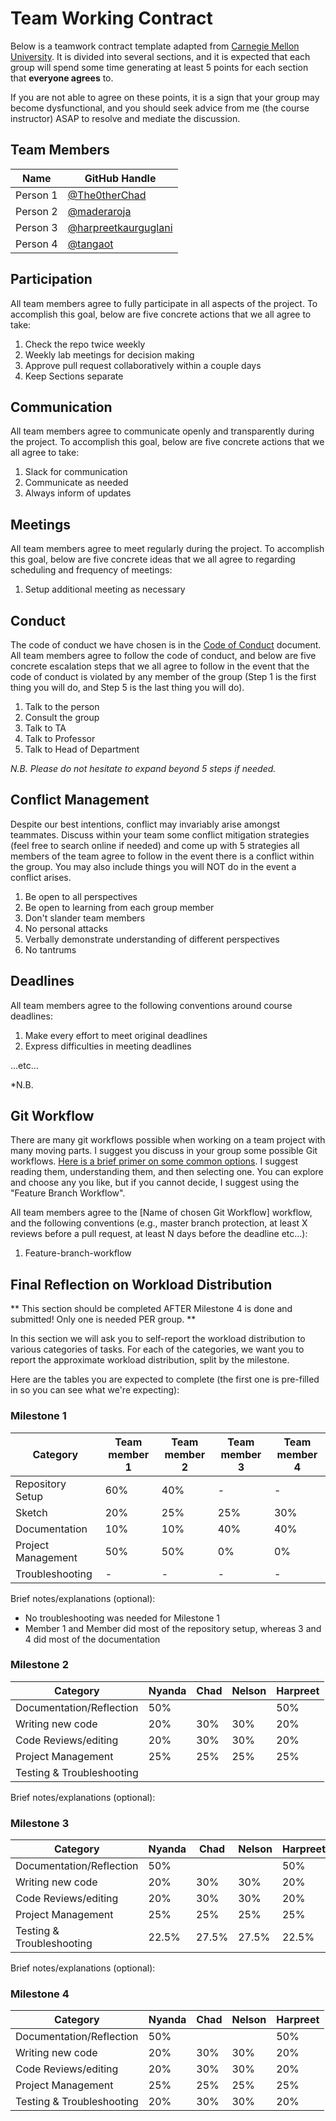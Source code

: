 # Team Working Contract

Below is a teamwork contract template adapted from [Carnegie Mellon University](https://www.cmu.edu/teaching/designteach/teach/instructionalstrategies/groupprojects/tools/index.html).
It is divided into several sections, and it is expected that each group will spend some time generating at least 5 points for each section that **everyone agrees** to. 

If you are not able to agree on these points, it is a sign that your group may become dysfunctional, and you should seek advice from me (the course instructor) ASAP to resolve and mediate the discussion.

## Team Members

| Name     | GitHub Handle                          |
|----------|----------------------------------------|
| Person 1 | [@The0therChad](https://github.com/The0therChad) |
| Person 2 | [@maderaroja](https://github.com/maderaroja) |
| Person 3 | [@harpreetkaurguglani](https://github.com/harpreetkaurguglani) |
| Person 4 | [@tangaot](https://github.com/tangaot) |

## Participation

All team members agree to fully participate in all aspects of the project.
To accomplish this goal, below are five concrete actions that we all agree to take:

1. Check the repo twice weekly
2. Weekly lab meetings for decision making
3. Approve pull request collaboratively within a couple days
4. Keep Sections separate


## Communication

All team members agree to communicate openly and transparently during the project.
To accomplish this goal, below are five concrete actions that we all agree to take:

1. Slack for communication
2. Communicate as needed
3. Always inform of updates


## Meetings

All team members agree to meet regularly during the project.
To accomplish this goal, below are five concrete ideas that we all agree to regarding scheduling and frequency of meetings:

1. Setup additional meeting as necessary

## Conduct

The code of conduct we have chosen is in the [Code of Conduct](./CODE_OF_CONDUCT.md) document.
All team members agree to follow the code of conduct, and below are five concrete escalation steps that we all agree to follow in the event that the code of conduct is violated by any member of the group (Step 1 is the first thing you will do, and Step 5 is the last thing you will do).

1. Talk to the person
2. Consult the group
3. Talk to TA
4. Talk to Professor
5. Talk to Head of Department


*N.B. Please do not hesitate to expand beyond 5 steps if needed.*

## Conflict Management

Despite our best intentions, conflict may invariably arise amongst teammates.
Discuss within your team some conflict mitigation strategies (feel free to search online if needed) and come up with 5 strategies all members of the team agree to follow in the event there is a conflict within the group.
You may also include things you will NOT do in the event a conflict arises.

1. Be open to all perspectives
2. Be open to learning from each group member
3. Don't slander team members
4. No personal attacks
5. Verbally demonstrate understanding of different perspectives
6. No tantrums


## Deadlines

All team members agree to the following conventions around course deadlines:

1. Make every effort to meet original deadlines
2. Express difficulties in meeting deadlines


...etc...

*N.B. 

## Git Workflow

There are many git workflows possible when working on a team project with many moving parts.
I suggest you discuss in your group some possible Git workflows.
[Here is a brief primer on some common options](https://www.atlassian.com/git/tutorials/comparing-workflows).
I suggest reading them, understanding them, and then selecting one.
You can explore and choose any you like, but if you cannot decide, I suggest using the "Feature Branch Workflow".


All team members agree to the [Name of chosen Git Workflow] workflow, and the following conventions (e.g., master branch protection, at least X reviews before a pull request, at least N days before the deadline etc...):

1. Feature-branch-workflow

## Final Reflection on Workload Distribution

** This section should be completed AFTER Milestone 4 is done and submitted! Only one is needed PER group. **

In this section we will ask you to self-report the workload distribution to various categories of tasks.
For each of the categories, we want you to report the approximate workload distribution, split by the milestone.

Here are the tables you are expected to complete (the first one is pre-filled in so you can see what we're expecting):

### Milestone 1

| Category           | Team member 1 | Team member 2 | Team member 3 | Team member 4 |
|--------------------|---------------|---------------|---------------|---------------|
| Repository Setup   | 60%           | 40%           | -             | -             |
| Sketch             | 20%           | 25%           | 25%           | 30%           |
| Documentation      | 10%           | 10%           | 40%           | 40%           |
| Project Management | 50%           | 50%           | 0%            | 0%            |
| Troubleshooting    | -             | -             | -             | -             |

Brief notes/explanations (optional):
- No troubleshooting was needed for Milestone 1
- Member 1 and Member did most of the repository setup, whereas 3 and 4 did most of the documentation

### Milestone 2

| Category                  | Nyanda   |     Chad      | Nelson        | Harpreet |
|---------------------------|----------|---------------|---------------|---------------|
| Documentation/Reflection  |   50%    |               |               |   50%         |
| Writing new code          |   20%    |    30%        |     30%       |   20%         |
| Code Reviews/editing      |   20%    |    30%        |     30%       |   20%         |
| Project Management        |   25%    |    25%        |     25%       |   25%         |
| Testing & Troubleshooting |          |               |               |               |

Brief notes/explanations (optional):

### Milestone 3

| Category                  | Nyanda   |      Chad     |  Nelson    |   Harpreet |
|---------------------------|----------|---------------|------------|------------|
| Documentation/Reflection  |  50%     |               |            |  50%       |
| Writing new code          |  20%     |   30%         |   30%      |  20%       |
| Code Reviews/editing      |  20%     |   30%         |   30%      |  20%       |
| Project Management        |  25%     |   25%         |   25%      |  25%       |
| Testing & Troubleshooting |  22.5%   |   27.5%       |   27.5%    |  22.5%     |

Brief notes/explanations (optional):

### Milestone 4

| Category                  | Nyanda   |      Chad     |  Nelson    |   Harpreet |
|---------------------------|----------|---------------|------------|------------|
| Documentation/Reflection  |  50%     |               |            |  50%       |
| Writing new code          |  20%     |   30%         |   30%      |  20%       |
| Code Reviews/editing      |  20%     |   30%         |   30%      |  20%       |
| Project Management        |  25%     |   25%         |   25%      |  25%       |
| Testing & Troubleshooting |  20%     |   30%         |   30%      |  20%       |
